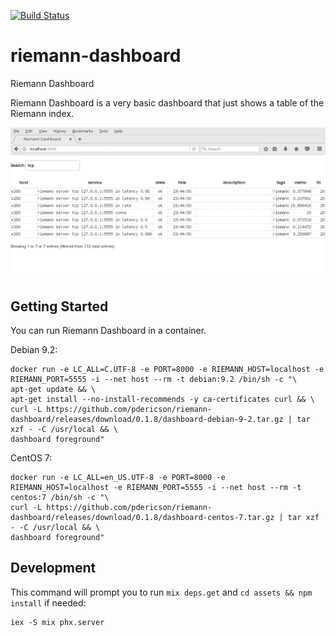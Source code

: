 [![Build Status](https://travis-ci.org/pdericson/riemann-dashboard.svg?branch=master)](https://travis-ci.org/pdericson/riemann-dashboard)

# riemann-dashboard

Riemann Dashboard

Riemann Dashboard is a very basic dashboard that just shows a table of the Riemann index.

![screenshot](screenshot.png)

## Getting Started

You can run Riemann Dashboard in a container.

Debian 9.2:

```
docker run -e LC_ALL=C.UTF-8 -e PORT=8000 -e RIEMANN_HOST=localhost -e RIEMANN_PORT=5555 -i --net host --rm -t debian:9.2 /bin/sh -c "\
apt-get update && \
apt-get install --no-install-recommends -y ca-certificates curl && \
curl -L https://github.com/pdericson/riemann-dashboard/releases/download/0.1.8/dashboard-debian-9-2.tar.gz | tar xzf - -C /usr/local && \
dashboard foreground"
```

CentOS 7:

```
docker run -e LC_ALL=en_US.UTF-8 -e PORT=8000 -e RIEMANN_HOST=localhost -e RIEMANN_PORT=5555 -i --net host --rm -t centos:7 /bin/sh -c "\
curl -L https://github.com/pdericson/riemann-dashboard/releases/download/0.1.8/dashboard-centos-7.tar.gz | tar xzf - -C /usr/local && \
dashboard foreground"
```

## Development

This command will prompt you to run `mix deps.get` and `cd assets && npm install` if needed:

```
iex -S mix phx.server
```
